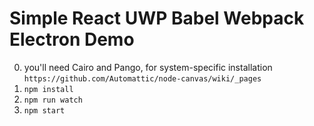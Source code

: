# Simple React UWP Babel Webpack Electron Demo
 0.  you'll need Cairo and Pango, for system-specific installation  ```https://github.com/Automattic/node-canvas/wiki/_pages```
 1. ```npm install```
 2. ```npm run watch```
 3. ```npm start```